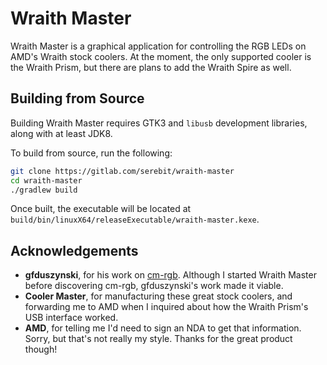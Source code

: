 # Wraith Master

Wraith Master is a graphical application for controlling the RGB LEDs on AMD's Wraith stock coolers. At the moment, the only supported cooler is the Wraith Prism, but there are plans to add the Wraith Spire as well.

## Building from Source

Building Wraith Master requires GTK3 and `libusb` development libraries, along with at least JDK8.

To build from source, run the following:

```bash
git clone https://gitlab.com/serebit/wraith-master
cd wraith-master
./gradlew build
```

Once built, the executable will be located at `build/bin/linuxX64/releaseExecutable/wraith-master.kexe`.

## Acknowledgements

- **gfduszynski**, for his work on [cm-rgb](https://github.com/gfduszynski/cm-rgb). Although I started Wraith Master before discovering cm-rgb, gfduszynski's work made it viable.
- **Cooler Master**, for manufacturing these great stock coolers, and forwarding me to AMD when I inquired about how the Wraith Prism's USB interface worked.
- **AMD**, for telling me I'd need to sign an NDA to get that information. Sorry, but that's not really my style. Thanks for the great product though!